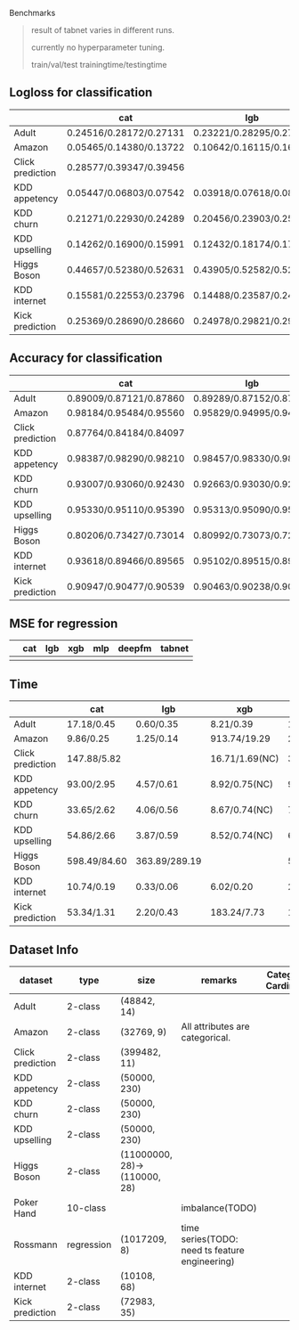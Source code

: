Benchmarks

> result of tabnet varies in different runs.
>
> currently no hyperparameter tuning.
>
> train/val/test	trainingtime/testingtime

## Logloss for classification

|                  | cat                     | lgb                     | xgb                         | tabnet                  | deepfm  | xdeepfm |
| ---------------- | ----------------------- | ----------------------- | --------------------------- | ----------------------- | ------- | ------- |
| Adult            | 0.24516/0.28172/0.27131 | 0.23221/0.28295/0.27426 | 0.23950/0.28206/0.27349     | 0.29325/0.31499/0.30178 | 0.33268 | 0.37763 |
| Amazon           | 0.05465/0.14380/0.13722 | 0.10642/0.16115/0.16032 | 0.12437/0.16315/0.16617     | 0.19419/0.20156/0.21318 | 0.16690 | 0.16557 |
| Click prediction | 0.28577/0.39347/0.39456 |                         | 0.41084/0.42598/0.43015(NC) | 0.40747/0.43175/0.43440 |         |         |
| KDD appetency    | 0.05447/0.06803/0.07542 | 0.03918/0.07618/0.08524 | 0.05070/0.07569/0.08581(NC) | 0.07842/0.07495/0.08187 |         |         |
| KDD churn        | 0.21271/0.22930/0.24289 | 0.20456/0.23903/0.25444 | 0.20931/0.23597/0.24995(NC) | 0.24645/0.24244/0.25685 |         |         |
| KDD upselling    | 0.14262/0.16900/0.15991 | 0.12432/0.18174/0.17090 | 0.14625/0.17439/0.16699(NC) | 0.19321/0.20779/0.20061 |         |         |
| Higgs Boson      | 0.44657/0.52380/0.52631 | 0.43905/0.52582/0.52842 | 0.44332/0.53331/0.53792     | 0.51379/0.53267/0.53592 | 0.56709 |         |
| KDD internet     | 0.15581/0.22553/0.23796 | 0.14488/0.23587/0.24542 | 0.15240/0.23042/0.24110     | 0.22564/0.26689/0.27502 | 0.27066 | 0.26032 |
| Kick prediction  | 0.25369/0.28690/0.28660 | 0.24978/0.29821/0.29723 | 0.25519/0.29396/0.29351     | 0.30693/0.31026/0.31210 | 0.30343 | 0.30509 |

## Accuracy for classification

|                  | cat                     | lgb                     | xgb                         | tabnet                  |
| ---------------- | ----------------------- | ----------------------- | --------------------------- | ----------------------- |
| Adult            | 0.89009/0.87121/0.87860 | 0.89289/0.87152/0.87450 | 0.89033/0.87121/0.87798     | 0.86245/0.85033/0.86293 |
| Amazon           | 0.98184/0.95484/0.95560 | 0.95829/0.94995/0.94706 | 0.95794/0.95011/0.94843     | 0.94192/0.94660/0.93943 |
| Click prediction | 0.87764/0.84184/0.84097 |                         | 0.83633/0.83370/0.83167(NC) | 0.83284/0.83197/0.82981 |
| KDD appetency    | 0.98387/0.98290/0.98210 | 0.98457/0.98330/0.98160 | 0.98310/0.98340/0.98230(NC) | 0.98177/0.98340/0.98220 |
| KDD churn        | 0.93007/0.93060/0.92430 | 0.92663/0.93030/0.92300 | 0.92853/0.93010/0.92410(NC) | 0.92650/0.93020/0.92300 |
| KDD upselling    | 0.95330/0.95110/0.95390 | 0.95313/0.95090/0.95260 | 0.95673/0.94980/0.95210(NC) | 0.94077/0.93420/0.93620 |
| Higgs Boson      | 0.80206/0.73427/0.73014 | 0.80992/0.73073/0.72714 | 0.79895/0.72586/0.72127     | 0.74003/0.72705/0.72282 |
| KDD internet     | 0.93618/0.89466/0.89565 | 0.95102/0.89515/0.89416 | 0.94195/0.89911/0.89219     | 0.90683/0.89614/0.89070 |
| Kick prediction  | 0.90947/0.90477/0.90539 | 0.90463/0.90238/0.90251 | 0.90779/0.90299/0.90251     | 0.89365/0.89464/0.89333 |

## MSE for regression

|      | cat  | lgb  | xgb  | mlp  | deepfm | tabnet |
| ---- | ---- | ---- | ---- | ---- | ------ | ------ |
|      |      |      |      |      |        |        |



## Time

|                  | cat          | lgb           | xgb            | tabnet       |
| ---------------- | ------------ | ------------- | -------------- | ------------ |
| Adult            | 17.18/0.45   | 0.60/0.35     | 8.21/0.39      | 170.84/2.38  |
| Amazon           | 9.86/0.25    | 1.25/0.14     | 913.74/19.29   | 28.33/1.61   |
| Click prediction | 147.88/5.82  |               | 16.71/1.69(NC) | 365.03/17.81 |
| KDD appetency    | 93.00/2.95   | 4.57/0.61     | 8.92/0.75(NC)  | 91.62/3.15   |
| KDD churn        | 33.65/2.62   | 4.06/0.56     | 8.67/0.74(NC)  | 76.36/3.34   |
| KDD upselling    | 54.86/2.66   | 3.87/0.59     | 8.52/0.74(NC)  | 68.87/3.04   |
| Higgs Boson      | 598.49/84.60 | 363.89/289.19 |                | 586.78/4.89  |
| KDD internet     | 10.74/0.19   | 0.33/0.06     | 6.02/0.20      | 29.69/0.53   |
| Kick prediction  | 53.34/1.31   | 2.20/0.43     | 183.24/7.73    | 154.66/3.68  |

## Dataset Info

| dataset          | type       | size                         | remarks                                        | Categorical feature Cardinality(#TODO) |
| ---------------- | ---------- | ---------------------------- | ---------------------------------------------- | -------------------------------------- |
| Adult            | 2-class    | (48842, 14)                  |                                                |                                        |
| Amazon           | 2-class    | (32769, 9)                   | All attributes are categorical.                |                                        |
| Click prediction | 2-class    | (399482, 11)                 |                                                |                                        |
| KDD appetency    | 2-class    | (50000, 230)                 |                                                |                                        |
| KDD churn        | 2-class    | (50000, 230)                 |                                                |                                        |
| KDD upselling    | 2-class    | (50000, 230)                 |                                                |                                        |
| Higgs Boson      | 2-class    | (11000000, 28)->(110000, 28) |                                                |                                        |
| Poker Hand       | 10-class   |                              | imbalance(TODO)                                |                                        |
| Rossmann         | regression | (1017209, 8)                 | time series(TODO: need ts feature engineering) |                                        |
| KDD internet     | 2-class    | (10108, 68)                  |                                                |                                        |
| Kick prediction  | 2-class    | (72983, 35)                  |                                                |                                        |